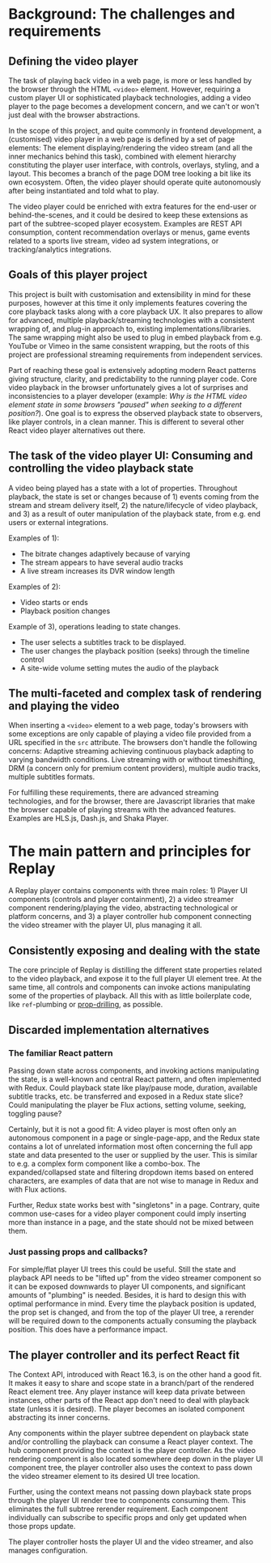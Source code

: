 # Background: The challenges and requirements

## Defining the video player

The task of playing back video in a web page, is more or less handled by the browser through the HTML `<video>` element. However, requiring a custom player UI or sophisticated playback technologies, adding a video player to the page becomes a development concern, and we can't or won't just deal with the browser abstractions.

In the scope of this project, and quite commonly in frontend development, a (customised) video player in a web page is defined by a set of page elements: The element displaying/rendering the video stream (and all the inner mechanics behind this task), combined with element hierarchy constituting the player user interface, with controls, overlays, styling, and a layout. This becomes a branch of the page DOM tree looking a bit like its own ecosystem. Often, the video player should operate quite autonomously after being instantiated and told what to play.

The video player could be enriched with extra features for the end-user or behind-the-scenes, and it could be desired to keep these extensions as part of the subtree-scoped player ecosystem. Examples are REST API consumption, content recommendation overlays or menus, game events related to a sports live stream, video ad system integrations, or tracking/analytics integrations.

## Goals of this player project

This project is built with customisation and extensibility in mind for these purposes, however at this time it only implements features covering the core playback tasks along with a core playback UX. It also prepares to allow for advanced, multiple playback/streaming technologies with a consistent wrapping of, and plug-in approach to, existing implementations/libraries. The same wrapping might also be used to plug in embed playback from e.g. YouTube or Vimeo in the same consistent wrapping, but the roots of this project are professional streaming requirements from independent services.

Part of reaching these goal is extensively adopting modern React patterns giving structure, clarity, and predictability to the running player code. Core video playback in the browser unfortunately gives a lot of surprises and inconsistencies to a player developer (example: *Why is the HTML video element state in some browsers "paused" when seeking to a different position?*). One goal is to express the observed playback state to observers, like player controls, in a clean manner. This is different to several other React video player alternatives out there.

## The task of the video player UI: Consuming and controlling the video playback state

A video being played has a state with a lot of properties. Throughout playback, the state is set or changes because of 1) events coming from the stream and stream delivery itself, 2) the nature/lifecycle of video playback, and 3) as a result of outer manipulation of the playback state, from e.g. end users or external integrations.

Examples of 1):

* The bitrate changes adaptively because of varying 
* The stream appears to have several audio tracks
* A live stream increases its DVR window length

Examples of 2):

* Video starts or ends
* Playback position changes

Example of 3), operations leading to state changes.

* The user selects a subtitles track to be displayed.
* The user changes the playback position (seeks) through the timeline control
* A site-wide volume setting mutes the audio of the playback

## The multi-faceted and complex task of rendering and playing the video

When inserting a `<video>` element to a web page, today's browsers with some exceptions are only capable of playing a video file provided from a URL specified in the `src` attribute. The browsers don't handle the following concerns: Adaptive streaming achieving continuous playback adapting to varying bandwidth conditions. Live streaming with or without timeshifting, DRM (a concern only for premium content providers), multiple audio tracks, multiple subtitles formats.

For fulfilling these requirements, there are advanced streaming technologies, and for the browser, there are Javascript libraries that make the browser capable of playing streams with the advanced features. Examples are HLS.js, Dash.js, and Shaka Player.

# The main pattern and principles for Replay

A Replay player contains components with three main roles: 1) Player UI components (controls and player containment), 2) a video streamer component rendering/playing the video, abstracting technological or platform concerns, and 3) a player controller hub component connecting the video streamer with the player UI, plus managing it all.

## Consistently exposing and dealing with the state

The core principle of Replay is distilling the different state properties related to the video playback, and expose it to the full player UI element tree. At the same time, all controls and components can invoke actions manipulating some of the properties of playback. All this with as little boilerplate code, like `ref`-plumbing or [prop-drilling](https://blog.kentcdodds.com/prop-drilling-bb62e02cb691), as possible.

## Discarded implementation alternatives

### The familiar React pattern

Passing down state across components, and invoking actions manipulating the state, is a well-known and central React pattern, and often implemented with Redux. Could playback state like play/pause mode, duration, available subtitle tracks, etc. be transferred and exposed in a Redux state slice? Could manipulating the player be Flux actions, setting volume, seeking, toggling pause?

Certainly, but it is not a good fit: A video player is most often only an autonomous component in a page or single-page-app, and the Redux state contains a lot of unrelated information most often concerning the full app state and data presented to the user or supplied by the user. This is similar to e.g. a complex form component like a combo-box. The expanded/collapsed state and filtering dropdown items based on entered characters, are examples of data that are not wise to manage in Redux and with Flux actions.

Further, Redux state works best with "singletons" in a page. Contrary, quite common use-cases for a video player component could imply inserting more than instance in a page, and the state should not be mixed between them.

### Just passing props and callbacks?

For simple/flat player UI trees this could be useful. Still the state and playback API needs to be "lifted up" from the video streamer component so it can be exposed downwards to player UI components, and significant amounts of "plumbing" is needed. Besides, it is hard to design this with optimal performance in mind. Every time the playback position is updated, the prop set is changed, and from the top of the player UI tree, a rerender will be required down to the components actually consuming the playback position. This does have a performance impact.

## The player controller and its perfect React fit

The Context API, introduced with React 16.3, is on the other hand a good fit. It makes it easy to share and scope state in a branch/part of the rendered React element tree. Any player instance will keep data private between instances, other parts of the React app don't need to deal with playback state (unless it is desired). The player becomes an isolated component abstracting its inner concerns.

Any components within the player subtree dependent on playback state and/or controlling the playback can consume a React player context. The hub component providing the context is the player controller. As the video rendering component is also located somewhere deep down in the player UI component tree, the player controller also uses the context to pass down the video streamer element to its desired UI tree location.

Further, using the context means not passing down playback state props through the player UI render tree to components consuming them. This eliminates the full subtree rerender requirement. Each component individually can subscribe to specific props and only get updated when those props update.

The player controller hosts the player UI and the video streamer, and also manages configuration.



